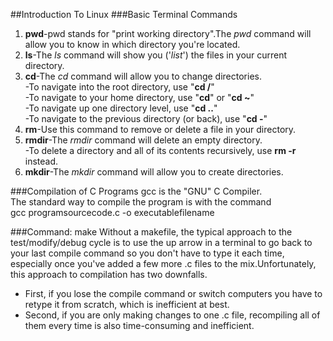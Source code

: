 ##Introduction To Linux
###Basic Terminal Commands
1. **pwd**-pwd stands for "print working directory".The _pwd_ command will allow you to know in which directory you're located. 
2. **ls**-The _ls_ command will show you ('_list_') the files in your current directory.
3. **cd**-The _cd_ command will allow you to change directories.  
          -To navigate into the root directory, use "**cd /**"  
          -To navigate to your home directory, use "**cd**" or "**cd ~**"  
          -To navigate up one directory level, use "**cd ..**"  
          -To navigate to the previous directory (or back), use "**cd -**"   
4. **rm**-Use this command to remove or delete a file in your directory.
5. **rmdir**-The _rmdir_ command will delete an empty directory.  
           -To delete a directory and all of its contents recursively, use **rm -r** instead.
6. **mkdir**-The _mkdir_ command will allow you to create directories.  

###Compilation of C Programs
          gcc is the "GNU" C Compiler.  
          The standard way to compile the program is with the command    
          gcc programsourcecode.c -o executablefilename 

###Command: make
Without a makefile, the typical approach to the test/modify/debug cycle is to use the up arrow in a terminal to go back to your last compile command so you don't have to type it each time, especially once you've added a few more .c files to the mix.Unfortunately, this approach to compilation has two downfalls.  
* First, if you lose the compile command or switch computers you have to retype it from scratch, which is inefficient at best.
* Second, if you are only making changes to one .c file, recompiling all of them every time is also time-consuming and inefficient.  



          
